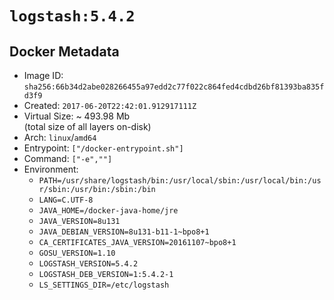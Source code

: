 # `logstash:5.4.2`

## Docker Metadata

- Image ID: `sha256:66b34d2abe028266455a97edd2c77f022c864fed4cdbd26bf81393ba835fd3f9`
- Created: `2017-06-20T22:42:01.912917111Z`
- Virtual Size: ~ 493.98 Mb  
  (total size of all layers on-disk)
- Arch: `linux`/`amd64`
- Entrypoint: `["/docker-entrypoint.sh"]`
- Command: `["-e",""]`
- Environment:
  - `PATH=/usr/share/logstash/bin:/usr/local/sbin:/usr/local/bin:/usr/sbin:/usr/bin:/sbin:/bin`
  - `LANG=C.UTF-8`
  - `JAVA_HOME=/docker-java-home/jre`
  - `JAVA_VERSION=8u131`
  - `JAVA_DEBIAN_VERSION=8u131-b11-1~bpo8+1`
  - `CA_CERTIFICATES_JAVA_VERSION=20161107~bpo8+1`
  - `GOSU_VERSION=1.10`
  - `LOGSTASH_VERSION=5.4.2`
  - `LOGSTASH_DEB_VERSION=1:5.4.2-1`
  - `LS_SETTINGS_DIR=/etc/logstash`

